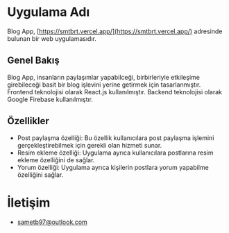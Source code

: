 # Uygulama Adı

Blog App, [https://smtbrt.vercel.app/](https://smtbrt.vercel.app/) adresinde bulunan bir web uygulamasıdır.

## Genel Bakış

Blog App, insanların paylaşımlar yapabilceği, birbirleriyle etkileşime girebileceği basit bir blog işlevini yerine getirmek için tasarlanmıştır. Frontend teknolojisi olarak React.js kullanılmıştır. Backend teknolojisi olarak Google Firebase kullanılmıştır.

## Özellikler

- Post paylaşma özelliği: Bu özellik kullanıcılara post paylaşma işlemini gerçekleştirebilmek için gerekli olan hizmeti sunar.
- Resim ekleme özelliği: Uygulama ayrıca kullanıcılara postlarına resim ekleme özelliğini de sağlar.
- Yorum özelliği: Uygulama ayrıca kişilerin postlara yorum yapabilme özelliğini sağlar.

# İletişim
- sametb97@outlook.com
